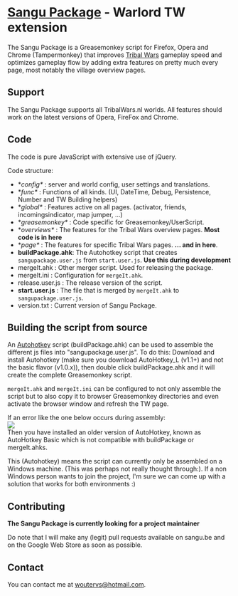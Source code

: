 [Sangu Package](http://www.sangu.be) - Warlord TW extension
=============

The Sangu Package is a Greasemonkey script for Firefox, 
Opera and Chrome (Tampermonkey) that improves [Tribal Wars](http://www.tribalwars.nl) gameplay speed 
and optimizes gameplay flow by
adding extra features on pretty much every page, most notably the village overview pages.

Support
-------

The Sangu Package supports all TribalWars.nl worlds.
All features should work on the latest versions of Opera, FireFox and Chrome.

Code
----

The code is pure JavaScript with extensive use of jQuery.

Code structure:

 - **config\** : server and world config, user settings and translations.
 - **func\** : Functions of all kinds. (UI, DateTime, Debug, Persistence, Number and TW Building helpers)
 - **global\** : Features active on all pages. (activator, friends, incomingsindicator, map jumper, ...)
 - **greasemonkey\** : Code specific for Greasemonkey/UserScript.
 - **overviews\** : The features for the Tribal Wars overview pages. **Most code is in here**
 - **page\** : The features for specific Tribal Wars pages. **... and in here**.
 - **buildPackage.ahk**: The Autohotkey script that creates `sangupackage.user.js` from `start.user.js`. **Use this during development**
 - mergeIt.ahk : Other merger script. Used for releasing the package.
 - mergeIt.ini : Configuration for `mergeIt.ahk`.
 - release.user.js : The release version of the script.
 - **start.user.js** : The file that is merged by `mergeIt.ahk` to `sangupackage.user.js`.
 - version.txt : Current version of Sangu Package.

Building the script from source
-------------------------------

An [Autohotkey](http://ahkscript.org/) script (buildPackage.ahk) can be used to assemble the different js files into "sangupackage.user.js".
To do this: Download and install Autohotkey (make sure you download AutoHotkey_L (v1.1+) and not the basic flavor (v1.0.x)), then double click buildPackage.ahk and it will create the complete Greasemonkey script.  

`mergeIt.ahk` and `mergeIt.ini` can be configured to not only assemble the script but to also copy it to browser Greasemonkey directories and even activate the browser window and refresh the TW page.    

If an error like the one below occurs during assembly:     
![](http://sangu.be/api/ahk-assembly-error.png)  
Then you have installed an older version of AutoHotkey, known as AutoHotkey Basic which is not compatible with buildPackage or mergeIt.ahks. 


This (Autohotkey) means the script can currently only be assembled on a Windows machine. (This was perhaps not really
thought through:). If a non Windows person wants to join the project, I'm sure we can come up with a solution that works for both environments :)

Contributing
------------

**The Sangu Package is currently looking for a project maintainer**

Do note that I will make any (legit) pull requests available on sangu.be and on the Google Web Store as soon as possible.

Contact
-------

You can contact me at woutervs@hotmail.com.
